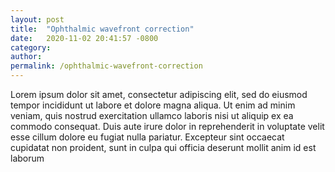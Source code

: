 ```yaml
---
layout: post
title:  "Ophthalmic wavefront correction"
date:   2020-11-02 20:41:57 -0800
category:
author: 
permalink: /ophthalmic-wavefront-correction
---
```


Lorem ipsum dolor sit amet, consectetur adipiscing elit, sed do eiusmod tempor incididunt ut labore et dolore magna aliqua. Ut enim ad minim veniam, quis nostrud exercitation ullamco laboris nisi ut aliquip ex ea commodo consequat. Duis aute irure dolor in reprehenderit in voluptate velit esse cillum dolore eu fugiat nulla pariatur. Excepteur sint occaecat cupidatat non proident, sunt in culpa qui officia deserunt mollit anim id est laborum